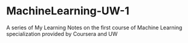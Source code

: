 # MachineLearning-UW-1
A series of My Learning Notes on the first course of Machine Learning specialization provided by Coursera and UW
